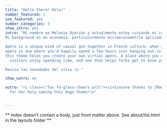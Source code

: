 ```yaml
---
title: "Hello there! Hola!"
number_featured: 1
use_featured: yes
number_categories: 3
show_intro: yes
intro: "Mi nombre es Melanie Oyarzún y actualmente estoy cursando mi cuarto año de doctorado en Ciencias de la Complejidad Social en la universidad del dessarrollo. \n \n
Mi background es en economía, particularmente microeconometría aplicada y evaluación de impacto.

Apéro is a unique kind of casual get-together in French culture, when you gather with friends and get to know each other better over some apéritifs, snacks, and anything in between. A good
apéro is one where you'd happily spend a few hours just hanging out.\n \n I hope
this theme helps you create your own virtual apéro. A place where you and your site's
  visitors enjoy spending time, and one that helps folks get to know you better. \n \n

Revisa las novedades del sitio \n "

show_outro: no

outro: "<i class=\"fas fa-glass-cheers pr2\"></i>Sincere thanks to [Maëlle Salmon](https://masalmon.eu/)
  for her help naming this Hugo theme!\n"


---
```


** index doesn't contain a body, just front matter above.
See about/list.html in the layouts folder **